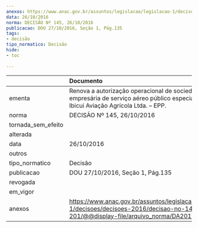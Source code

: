 ```yaml
---
anexos: https://www.anac.gov.br/assuntos/legislacao/legislacao-1/decisoes/decisoes-2016/decisao-no-145-26-10-201/@@display-file/arquivo_norma/DA2016-0145.pdf
data: 26/10/2016
norma: DECISÃO Nº 145, 26/10/2016
publicacao: DOU 27/10/2016, Seção 1, Pág.135
tags:
- decisão
tipo_normatico: Decisão
hide: 
- toc 
 
---
```


|                    | Documento                                                                                                                                             |
|:-------------------|:------------------------------------------------------------------------------------------------------------------------------------------------------|
| ementa             | Renova a autorização operacional de sociedade empresária de serviço aéreo público especializado - Ibicui Aviação Agrícola Ltda. – EPP.                |
| norma              | DECISÃO Nº 145, 26/10/2016                                                                                                                            |
| tornada_sem_efeito |                                                                                                                                                       |
| alterada           |                                                                                                                                                       |
| data               | 26/10/2016                                                                                                                                            |
| outros             |                                                                                                                                                       |
| tipo_normatico     | Decisão                                                                                                                                               |
| publicacao         | DOU 27/10/2016, Seção 1, Pág.135                                                                                                                      |
| revogada           |                                                                                                                                                       |
| em_vigor           |                                                                                                                                                       |
| anexos             | https://www.anac.gov.br/assuntos/legislacao/legislacao-1/decisoes/decisoes-2016/decisao-no-145-26-10-201/@@display-file/arquivo_norma/DA2016-0145.pdf |